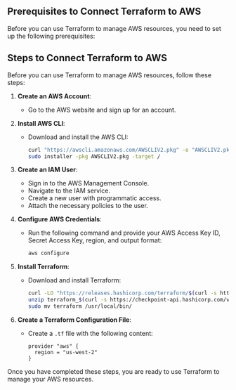 ## Prerequisites to Connect Terraform to AWS

Before you can use Terraform to manage AWS resources, you need to set up the following prerequisites:


## Steps to Connect Terraform to AWS

Before you can use Terraform to manage AWS resources, follow these steps:

1. **Create an AWS Account**:
    - Go to the AWS website and sign up for an account.

2. **Install AWS CLI**:
    - Download and install the AWS CLI:
      ```sh
      curl "https://awscli.amazonaws.com/AWSCLIV2.pkg" -o "AWSCLIV2.pkg"
      sudo installer -pkg AWSCLIV2.pkg -target /
      ```

3. **Create an IAM User**:
    - Sign in to the AWS Management Console.
    - Navigate to the IAM service.
    - Create a new user with programmatic access.
    - Attach the necessary policies to the user.

4. **Configure AWS Credentials**:
    - Run the following command and provide your AWS Access Key ID, Secret Access Key, region, and output format:
      ```sh
      aws configure
      ```

5. **Install Terraform**:
    - Download and install Terraform:
      ```sh
      curl -LO "https://releases.hashicorp.com/terraform/$(curl -s https://checkpoint-api.hashicorp.com/v1/check/terraform | jq -r .current_version)/terraform_$(curl -s https://checkpoint-api.hashicorp.com/v1/check/terraform | jq -r .current_version)_$(uname -s | tr '[:upper:]' '[:lower:]')_amd64.zip"
      unzip terraform_$(curl -s https://checkpoint-api.hashicorp.com/v1/check/terraform | jq -r .current_version)_$(uname -s | tr '[:upper:]' '[:lower:]')_amd64.zip
      sudo mv terraform /usr/local/bin/
      ```

6. **Create a Terraform Configuration File**:
    - Create a `.tf` file with the following content:
      ```hcl
      provider "aws" {
        region = "us-west-2"
      }
      ```

Once you have completed these steps, you are ready to use Terraform to manage your AWS resources.